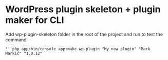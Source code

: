# WordPress plugin skeleton + plugin maker for CLI
Add wp-plugin-skeleton folder in the root of the project and run to test the command
    
    '''php app/bin/console app:make-wp-plugin "My new plugin" "Mark Markić" "1.0.12"